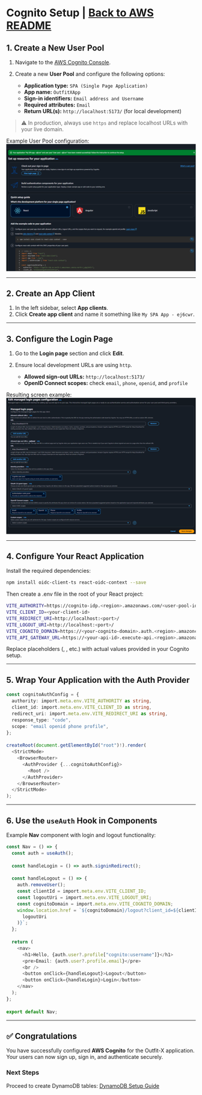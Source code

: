 # Cognito Setup | [Back to AWS README](/aws/README.md)

## 1. Create a New User Pool

1. Navigate to the [AWS Cognito Console](https://console.aws.amazon.com/cognito).
2. Create a new **User Pool** and configure the following options:

   - **Application type:** `SPA (Single Page Application)`
   - **App name:** `OutfitXApp`
   - **Sign-in identifiers:** `Email address and Username`
   - **Required attributes:** `Email`
   - **Return URL(s):** `http://localhost:5173/` (for local development)

> ⚠️ In production, always use `https` and replace localhost URLs with your live domain.

Example User Pool configuration:  
![Cognito User Pool Setup](/aws/assets/steps_screen_shots/create_cognito_userPool.png)

---

## 2. Create an App Client

1. In the left sidebar, select **App clients**.
2. Click **Create app client** and name it something like `My SPA App - ej6cwr`.

---

## 3. Configure the Login Page

1. Go to the **Login page** section and click **Edit**.
2. Ensure local development URLs are using `http`.

   - **Allowed sign-out URLs:** `http://localhost:5173/`
   - **OpenID Connect scopes:** check `email`, `phone`, `openid`, and `profile`

Resulting screen example:  
![Cognito App Client Settings](/aws/assets/steps_screen_shots/edit_login_page_cognito.png)

---

## 4. Configure Your React Application

Install the required dependencies:

```bash
npm install oidc-client-ts react-oidc-context --save
```

Then create a .env file in the root of your React project:

```bash
VITE_AUTHORITY=https://cognito-idp.<region>.amazonaws.com/<user-pool-id>
VITE_CLIENT_ID=<your-client-id>
VITE_REDIRECT_URI=http://localhost:<port>/
VITE_LOGOUT_URI=http://localhost:<port>/
VITE_COGNITO_DOMAIN=https://<your-cognito-domain>.auth.<region>.amazoncognito.com
VITE_API_GATEWAY_URL=https://<your-api-id>.execute-api.<region>.amazonaws.com
```

Replace placeholders (<region>, <user-pool-id>, etc.) with actual values provided in your Cognito setup.

---

## 5. Wrap Your Application with the Auth Provider

```typescript
const cognitoAuthConfig = {
  authority: import.meta.env.VITE_AUTHORITY as string,
  client_id: import.meta.env.VITE_CLIENT_ID as string,
  redirect_uri: import.meta.env.VITE_REDIRECT_URI as string,
  response_type: "code",
  scope: "email openid phone profile",
};

createRoot(document.getElementById("root")!).render(
  <StrictMode>
    <BrowserRouter>
      <AuthProvider {...cognitoAuthConfig}>
        <Root />
      </AuthProvider>
    </BrowserRouter>
  </StrictMode>
);
```

---

## 6. Use the `useAuth` Hook in Components

Example **Nav** component with login and logout functionality:

```typescript
const Nav = () => {
  const auth = useAuth();

  const handleLogin = () => auth.signinRedirect();

  const handleLogout = () => {
    auth.removeUser();
    const clientId = import.meta.env.VITE_CLIENT_ID;
    const logoutUri = import.meta.env.VITE_LOGOUT_URI;
    const cognitoDomain = import.meta.env.VITE_COGNITO_DOMAIN;
    window.location.href = `${cognitoDomain}/logout?client_id=${clientId}&logout_uri=${encodeURIComponent(
      logoutUri
    )}`;
  };

  return (
    <nav>
      <h1>Hello, {auth.user?.profile["cognito:username"]}</h1>
      <pre>Email: {auth.user?.profile.email}</pre>
      <br />
      <button onClick={handleLogout}>Logout</button>
      <button onClick={handleLogin}>Login</button>
    </nav>
  );
};

export default Nav;
```

---

## ✅ Congratulations

You have successfully configured **AWS Cognito** for the Outfit-X application.
Your users can now sign up, sign in, and authenticate securely.

### Next Steps

Proceed to create DynamoDB tables: [DynamoDB Setup Guide](/aws/DynamoDBSetup.md)
